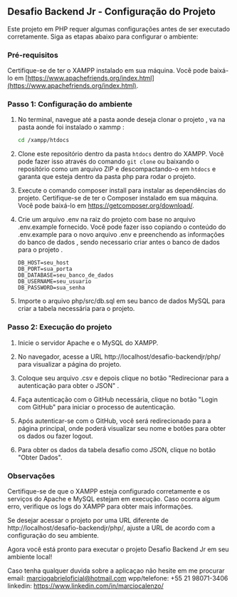 ## Desafio Backend Jr - Configuração do Projeto

Este projeto em PHP requer algumas configurações antes de ser executado corretamente. Siga as etapas abaixo para configurar o ambiente:

### Pré-requisitos

Certifique-se de ter o XAMPP instalado em sua máquina. Você pode baixá-lo em [https://www.apachefriends.org/index.html](https://www.apachefriends.org/index.html).

### Passo 1: Configuração do ambiente

1. No terminal, navegue até a pasta aonde deseja clonar o projeto , va na pasta aonde foi instalado o xammp :

   ```bash
   cd /xampp/htdocs
   ```

2. Clone este repositório dentro da pasta `htdocs` dentro do XAMPP. Você pode fazer isso através do comando `git clone` ou baixando o repositório como um arquivo ZIP e descompactando-o em `htdocs` e garanta que esteja dentro da pasta php para rodar o projeto.

3. Execute o comando composer install para instalar as dependências do projeto. Certifique-se de ter o Composer instalado em sua máquina. Você pode baixá-lo em https://getcomposer.org/download/.

4. Crie um arquivo .env na raiz do projeto com base no arquivo .env.example fornecido. Você pode fazer isso copiando o conteúdo do .env.example para o novo arquivo .env e preenchendo as informações do banco de dados , sendo necessario criar antes o banco de dados para o projeto .

   ```env
   DB_HOST=seu_host
   DB_PORT=sua_porta
   DB_DATABASE=seu_banco_de_dados
   DB_USERNAME=seu_usuario
   DB_PASSWORD=sua_senha
   ```

5. Importe o arquivo php/src/db.sql em seu banco de dados MySQL para criar a tabela necessária para o projeto.

### Passo 2: Execução do projeto

1. Inicie o servidor Apache e o MySQL do XAMPP.

2. No navegador, acesse a URL http://localhost/desafio-backendjr/php/ para visualizar a página do projeto.

3. Coloque seu arquivo .csv e depois clique no botão "Redirecionar para a autenticação para obter o JSON" .

4. Faça autenticação com o GitHub necessária, clique no botão "Login com GitHub" para iniciar o processo de autenticação.

5. Após autenticar-se com o GitHub, você será redirecionado para a página principal, onde poderá visualizar seu nome e botões para obter os dados ou fazer logout.

6. Para obter os dados da tabela desafio como JSON, clique no botão "Obter Dados".

### Observações

Certifique-se de que o XAMPP esteja configurado corretamente e os serviços do Apache e MySQL estejam em execução. Caso ocorra algum erro, verifique os logs do XAMPP para obter mais informações.

Se desejar acessar o projeto por uma URL diferente de http://localhost/desafio-backendjr/php/, ajuste a URL de acordo com a configuração do seu ambiente.

Agora você está pronto para executar o projeto Desafio Backend Jr em seu ambiente local!

Caso tenha qualquer duvida sobre a aplicaçao não hesite em me procurar 
email: marciogabrieloficial@hotmail.com
wpp/telefone: +55 21 98071-3406
linkedin: https://www.linkedin.com/in/marciocalenzo/
